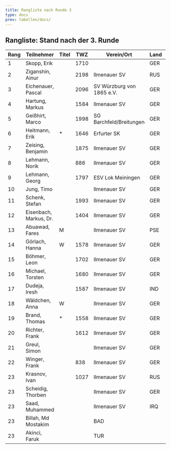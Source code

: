 ```yaml
---
title: Rangliste nach Runde 3
type: docs
prev: tabellen/docs/
---
```


## Rangliste: Stand nach der 3. Runde

| Rang | Teilnehmer          | Titel | TWZ  | Verein/Ort               | Land  | S | R | V | Punkte | BH  | SB  | ARO  | WIN |
|------|---------------------|-------|------|--------------------------|-------|---|---|---|--------|-----|-----|------|-----|
| 1    | Skopp, Erik         |       | 1710 |                          | GER   | 3 | 0 | 0 | 3.0    | 3.0 | 3.00 | 1335 | 3   |
| 2    | Ziganshin, Ainur    |       | 2198 | Ilmenauer SV             | RUS   | 2 | 1 | 0 | 2.5    | 6.0 | 4.75 | 1988 | 2   |
| 3    | Eichenauer, Pascal  |       | 2096 | SV Würzburg von 1865 e.V.| GER   | 2 | 1 | 0 | 2.5    | 5.5 | 4.25 | 1959 | 2   |
| 4    | Hartung, Markus     |       | 1584 | Ilmenauer SV             | GER   | 2 | 1 | 0 | 2.5    | 3.0 | 2.25 | 1565 | 2   |
| 5    | Geißhirt, Marco     |       | 1998 | SG Barchfeld/Breitungen  | GER   | 2 | 0 | 1 | 2.0    | 5.5 | 3.00 | 1865 | 2   |
| 6    | Heitmann, Erik      | *     | 1646 | Erfurter SK              | GER   | 2 | 0 | 1 | 2.0    | 5.5 | 2.50 | 1391 | 2   |
| 7    | Zeising, Benjamin   |       | 1875 | Ilmenauer SV             | GER   | 2 | 0 | 1 | 2.0    | 5.0 | 2.50 | 1727 | 2   |
| 8    | Lehmann, Norik      |       | 886  | Ilmenauer SV             | GER   | 2 | 0 | 1 | 2.0    | 4.0 | 2.00 | 1344 | 2   |
| 9    | Lehmann, Georg      |       | 1797 | ESV Lok Meiningen        | GER   | 2 | 0 | 1 | 2.0    | 3.0 | 1.00 | 1452 | 2   |
| 10   | Jung, Timo          |       |      | Ilmenauer SV             | GER   | 2 | 0 | 1 | 2.0    | 2.5 | 1.00 | 1511 | 2   |
| 11   | Schenk, Stefan      |       | 1993 | Ilmenauer SV             | GER   | 1 | 1 | 1 | 1.5    | 5.0 | 2.25 | 1537 | 1   |
| 12   | Eisenbach, Markus, Dr.|    | 1404 | Ilmenauer SV             | GER   | 1 | 1 | 1 | 1.5    | 5.0 | 1.75 | 1690 | 1   |
| 13   | Abuawad, Fares      | M     |      | Ilmenauer SV             | PSE   | 1 | 0 | 2 | 1.0    | 6.0 | 1.00 | 1436 | 1   |
| 14   | Görlach, Hanna      | W     | 1578 | Ilmenauer SV             | GER   | 1 | 0 | 2 | 1.0    | 5.5 | 1.50 | 1440 | 1   |
| 15   | Böhmer, Leon        |       | 1702 | Ilmenauer SV             | GER   | 1 | 0 | 2 | 1.0    | 5.0 | 1.00 | 1462 | 1   |
| 16   | Michael, Torsten    |       | 1680 | Ilmenauer SV             | GER   | 1 | 0 | 2 | 1.0    | 5.0 | 0.00 | 1506 | 1   |
| 17   | Dudeja, Iresh       |       | 1587 | Ilmenauer SV             | IND   | 1 | 0 | 2 | 1.0    | 3.5 | 1.00 | 1129 | 1   |
| 18   | Wäldchen, Anna      | W     |      | Ilmenauer SV             | GER   | 1 | 0 | 2 | 1.0    | 3.0 | 0.00 | 1072 | 1   |
| 19   | Brand, Thomas       | *     | 1558 | Ilmenauer SV             | GER   | 0 | 1 | 2 | 0.5    | 6.0 | 0.50 | 1436 | 0   |
| 20   | Richter, Frank      |       | 1612 | Ilmenauer SV             | GER   | 0 | 1 | 2 | 0.5    | 5.5 | 0.75 | 1660 | 0   |
| 21   | Greul, Simon        |       |      | Ilmenauer SV             | GER   | 0 | 1 | 2 | 0.5    | 3.5 | 0.25 | 1344 | 0   |
| 22   | Winger, Frank       |       | 838  | Ilmenauer SV             | GER   | 0 | 0 | 3 | 0.0    | 4.5 | 0.00 | 1093 | 0   |
| 23   | Krasnov, Ivan       |       | 1027 | Ilmenauer SV             | RUS   | 0 | 0 | 0 | 0.0    | 4.5 | 0.00 | 0    | 0   |
| 23   | Scheidig, Thorben   |       |      | Ilmenauer SV             | GER   | 0 | 0 | 0 | 0.0    | 4.5 | 0.00 | 0    | 0   |
| 23   | Saad, Muhammed      |       |      | Ilmenauer SV             | IRQ   | 0 | 0 | 0 | 0.0    | 4.5 | 0.00 | 0    | 0   |
| 23   | Billah, Md Mostakim |       |      | BAD                      |       | 0 | 0 | 0 | 0.0    | 4.5 | 0.00 | 0    | 0   |
| 23   | Akinci, Faruk       |       |      | TUR                      |       | 0 | 0 | 0 | 0.0    | 4.5 | 0.00 | 0    | 0   |

